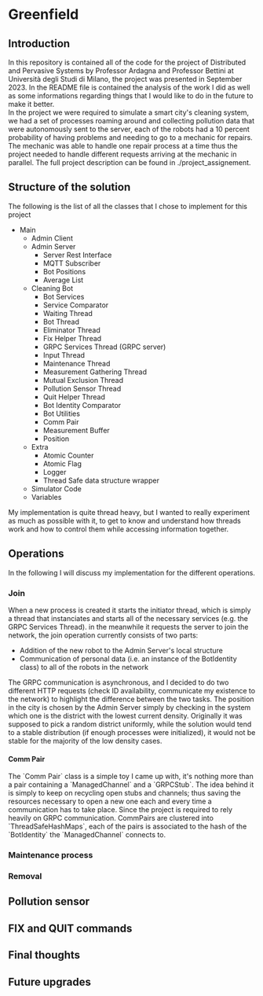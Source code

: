 <h1>Greenfield</h1>
<h2>Introduction</h2>
In this repository is contained all of the code for the project of Distributed and Pervasive Systems by Professor Ardagna and Professor Bettini at Università degli Studi di Milano, the project was presented in September 2023. In the README file is contained the analysis of the work I did as well as some informations regarding things that I would like to do in the future to make it better.
<br>
In the project we were required to simulate a smart city's cleaning system, we had a set of processes roaming around and collecting pollution data that were autonomously sent to the server, each of the robots had a 10 percent probability of having problems and needing to go to a mechanic for repairs. The mechanic was able to handle one repair process at a time thus the project needed to handle different requests arriving at the mechanic in parallel. The full project description can be found in ./project_assignement.
<h2>Structure of the solution</h2>
The following is the list of all the classes that I chose to implement for this project

- Main
  - Admin Client
  - Admin Server
    - Server Rest Interface
    - MQTT Subscriber
    - Bot Positions
    - Average List
  - Cleaning Bot
    - Bot Services
    - Service Comparator
    - Waiting Thread
    - Bot Thread
    - Eliminator Thread
    - Fix Helper Thread
    - GRPC Services Thread (GRPC server)
    - Input Thread
    - Maintenance Thread
    - Measurement Gathering Thread
    - Mutual Exclusion Thread
    - Pollution Sensor Thread
    - Quit Helper Thread
    - Bot Identity Comparator
    - Bot Utilities
    - Comm Pair
    - Measurement Buffer
    - Position
  - Extra
    - Atomic Counter
    - Atomic Flag
    - Logger
    - Thread Safe data structure wrapper
  - Simulator Code
  - Variables

My implementation is quite thread heavy, but I wanted to really experiment as much as possible with it, to get to know and understand how threads work and how to control them while accessing information together.
<h2>Operations</h2>
In the following I will discuss my implementation for the different operations.
<h3>Join</h3>
When a new process is created it starts the initiator thread, which is simply a thread that instanciates and starts all of the necessary services (e.g. the GRPC Services Thread). in the meanwhile it requests the server to join the network, the join operation currently consists of two parts:

  - Addition of the new robot to the Admin Server's local structure
  - Communication of personal data (i.e. an instance of the BotIdentity class) to all of the robots in the network

The GRPC communication is asynchronous, and I decided to do two different HTTP requests (check ID availability, communicate my existence to the network) to highlight the difference between the two tasks.
The position in the city is chosen by the Admin Server simply by checking in the system which one is the district with the lowest current density. Originally it was supposed to pick a random district uniformly, while the solution would tend to a stable distribution (if enough processes were initialized), it would not be stable for the majority of the low density cases.
<h4>Comm Pair</h4>
The `Comm Pair` class is a simple toy I came up with, it's nothing more than a pair containing a `ManagedChannel` and a `GRPCStub`. The idea behind it is simply to keep on recycling open stubs and channels; thus saving the resources necessary to open a new one each and every time a communication has to take place. Since the project is required to rely heavily on GRPC communication.
CommPairs are clustered into `ThreadSafeHashMaps`, each of the pairs is associated to the hash of the `BotIdentity` the `ManagedChannel` connects to.
<h3>Maintenance process</h3>
<h3>Removal</h3>
<h2>Pollution sensor</h2>
<h2>FIX and QUIT commands</h2>
<h2>Final thoughts</h2>
<h2>Future upgrades</h2>
